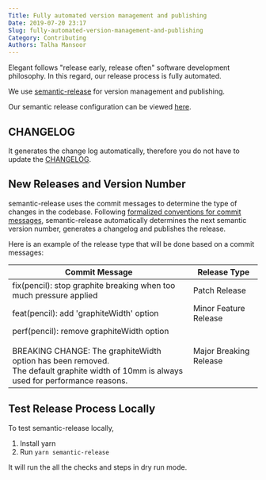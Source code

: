```yaml
---
Title: Fully automated version management and publishing
Date: 2019-07-20 23:17
Slug: fully-automated-version-management-and-publishing
Category: Contributing
Authors: Talha Mansoor
---
```


Elegant follows "release early, release often" software development philosophy. In this regard, our release process is fully automated.

We use [semantic-release](https://github.com/semantic-release/semantic-release) for version management and publishing.

Our semantic release configuration can be viewed [here](https://github.com/Pelican-Elegant/elegant/blob/master/.releaserc.json).

## CHANGELOG

It generates the change log automatically, therefore you do not have to update the [CHANGELOG](https://github.com/Pelican-Elegant/elegant/blob/master/CHANGELOG.md).

## New Releases and Version Number

semantic-release uses the commit messages to determine the type of changes in the codebase. Following [formalized conventions for commit messages]({filename}./git-commit-guidelines.md), semantic-release automatically determines the next semantic version number, generates a changelog and publishes the release.

Here is an example of the release type that will be done based on a commit messages:

<!-- yaspeller ignore:start -->

| Commit Message                                                                                                                                                                             | Release Type           |
| ------------------------------------------------------------------------------------------------------------------------------------------------------------------------------------------ | ---------------------- |
| fix(pencil): stop graphite breaking when too much pressure applied                                                                                                                         | Patch Release          |
| feat(pencil): add 'graphiteWidth' option                                                                                                                                                   | Minor Feature Release  |
| perf(pencil): remove graphiteWidth option<br><br>BREAKING CHANGE: The graphiteWidth option has been removed.<br>The default graphite width of 10mm is always used for performance reasons. | Major Breaking Release |

<!-- yaspeller ignore:end -->

## Test Release Process Locally

To test semantic-release locally,

1. Install yarn
1. Run `yarn semantic-release`

It will run the all the checks and steps in dry run mode.
